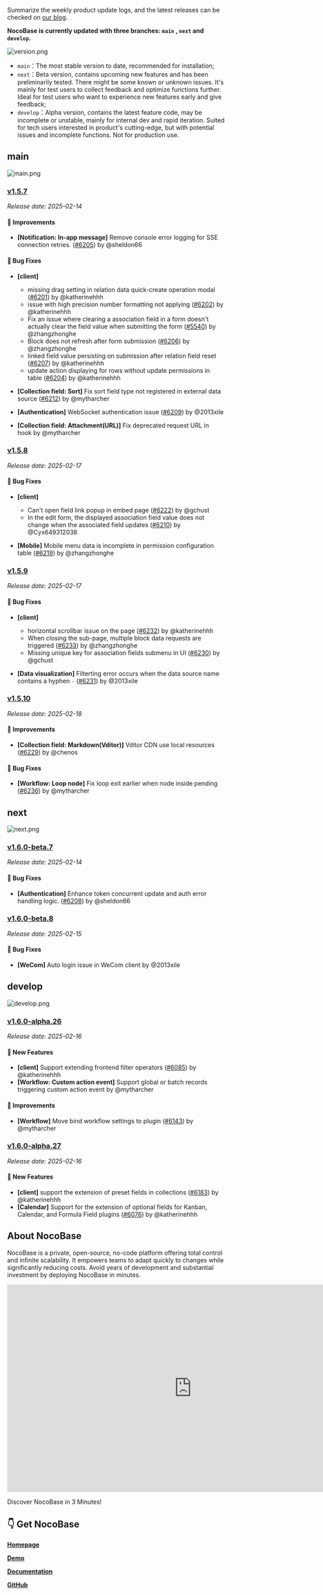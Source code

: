 Summarize the weekly product update logs, and the latest releases can be checked on [our blog](https://www.nocobase.com/en/blog/tags/release-notes).

**NocoBase is currently updated with three branches: `main` , `next` and `develop`.**

![version.png](https://static-docs.nocobase.com/ba5f04e27e99c625cb3822da5df07860.png)

* `main`：The most stable version to date, recommended for installation;
* `next`：Beta version, contains upcoming new features and has been preliminarily tested. There might be some known or unknown issues. It's mainly for test users to collect feedback and optimize functions further. Ideal for test users who want to experience new features early and give feedback;
* `develop`：Alpha version, contains the latest feature code, may be incomplete or unstable, mainly for internal dev and rapid iteration. Suited for tech users interested in product's cutting-edge, but with potential issues and incomplete functions. Not for production use.

## main

![main.png](https://static-docs.nocobase.com/47a3c71734c1d0f908b51f9ebd53c0ac.png)

### [v1.5.7](https://www.nocobase.com/en/blog/v1.5.7)

*Release date: 2025-02-14*

#### 🚀 Improvements

- **[Notification: In-app message]** Remove console error logging for SSE connection retries. ([#6205](https://github.com/nocobase/nocobase/pull/6205)) by @sheldon66

#### 🐛 Bug Fixes

- **[client]**

  - missing drag setting in relation data quick-create operation modal ([#6201](https://github.com/nocobase/nocobase/pull/6201)) by @katherinehhh
  - issue with high precision number formatting not applying ([#6202](https://github.com/nocobase/nocobase/pull/6202)) by @katherinehhh
  - Fix an issue where clearing a association field in a form doesn't actually clear the field value when submitting the form ([#5540](https://github.com/nocobase/nocobase/pull/5540)) by @zhangzhonghe
  - Block does not refresh after form submission ([#6206](https://github.com/nocobase/nocobase/pull/6206)) by @zhangzhonghe
  - linked field value persisting on submission after relation field reset ([#6207](https://github.com/nocobase/nocobase/pull/6207)) by @katherinehhh
  - update action displaying for rows without update permissions in table ([#6204](https://github.com/nocobase/nocobase/pull/6204)) by @katherinehhh
- **[Collection field: Sort]** Fix sort field type not registered in external data source ([#6212](https://github.com/nocobase/nocobase/pull/6212)) by @mytharcher
- **[Authentication]** WebSocket authentication issue ([#6209](https://github.com/nocobase/nocobase/pull/6209)) by @2013xile
- **[Collection field: Attachment(URL)]** Fix deprecated request URL in hook by @mytharcher

### [v1.5.8](https://www.nocobase.com/en/blog/v1.5.8)

*Release date: 2025-02-17*

#### 🐛 Bug Fixes

- **[client]**

  - Can't open field link popup in embed page ([#6222](https://github.com/nocobase/nocobase/pull/6222)) by @gchust
  - In the edit form, the displayed association field value does not change when the associated field updates ([#6210](https://github.com/nocobase/nocobase/pull/6210)) by @Cyx649312038
- **[Mobile]** Mobile menu data is incomplete in permission configuration table ([#6219](https://github.com/nocobase/nocobase/pull/6219)) by @zhangzhonghe

### [v1.5.9](https://www.nocobase.com/en/blog/v1.5.9)

*Release date: 2025-02-17*

#### 🐛 Bug Fixes

- **[client]**

  - horizontal scrollbar issue on the page ([#6232](https://github.com/nocobase/nocobase/pull/6232)) by @katherinehhh
  - When closing the sub-page, multiple block data requests are triggered ([#6233](https://github.com/nocobase/nocobase/pull/6233)) by @zhangzhonghe
  - Missing unique key for association fields submenu in UI ([#6230](https://github.com/nocobase/nocobase/pull/6230)) by @gchust
- **[Data visualization]** Filterting error occurs when the data source name contains a hyphen `-` ([#6231](https://github.com/nocobase/nocobase/pull/6231)) by @2013xile

### [v1.5.10](https://www.nocobase.com/en/blog/v1.5.10)

*Release date: 2025-02-18*

#### 🚀 Improvements

- **[Collection field: Markdown(Vditor)]** Vditor CDN use local resources ([#6229](https://github.com/nocobase/nocobase/pull/6229)) by @chenos

#### 🐛 Bug Fixes

- **[Workflow: Loop node]** Fix loop exit earlier when node inside pending ([#6236](https://github.com/nocobase/nocobase/pull/6236)) by @mytharcher

## next

![next.png](https://static-docs.nocobase.com/8ed17a0f08cc585018f6de6c8b13947d.png)

### [v1.6.0-beta.7](https://www.nocobase.com/en/blog/v1.6.0-beta.7)

*Release date: 2025-02-14*

#### 🐛 Bug Fixes

- **[Authentication]** Enhance token concurrent update and auth error handling logic. ([#6208](https://github.com/nocobase/nocobase/pull/6208)) by @sheldon66

### [v1.6.0-beta.8](https://www.nocobase.com/en/blog/v1.6.0-beta.8)

*Release date: 2025-02-15*

#### 🐛 Bug Fixes

- **[WeCom]** Auto login issue in WeCom client by @2013xile

## develop

![develop.png](https://static-docs.nocobase.com/7fcdd9456a17286d8a439eee52bcb8d2.png)

### [v1.6.0-alpha.26](https://www.nocobase.com/en/blog/v1.6.0-alpha.26)

*Release date: 2025-02-16*

#### 🎉 New Features

- **[client]** Support extending frontend filter operators ([#6085](https://github.com/nocobase/nocobase/pull/6085)) by @katherinehhh
- **[Workflow: Custom action event]** Support global or batch records triggering custom action event by @mytharcher

#### 🚀 Improvements

- **[Workflow]** Move bind workflow settings to plugin ([#6143](https://github.com/nocobase/nocobase/pull/6143)) by @mytharcher

### [v1.6.0-alpha.27](https://www.nocobase.com/en/blog/v1.6.0-alpha.27)

*Release date: 2025-02-16*

#### 🎉 New Features

- **[client]** support the extension of preset fields in collections ([#6183](https://github.com/nocobase/nocobase/pull/6183)) by @katherinehhh
- **[Calendar]** Support for the extension of optional fields for Kanban, Calendar, and Formula Field plugins ([#6076](https://github.com/nocobase/nocobase/pull/6076)) by @katherinehhh

## About NocoBase

NocoBase is a private, open-source, no-code platform offering total control and infinite scalability. It empowers teams to adapt quickly to changes while significantly reducing costs. Avoid years of development and substantial investment by deploying NocoBase in minutes.

<iframe src="https://cdn.embedly.com/widgets/media.html?src=https%3A%2F%2Fwww.youtube.com%2Fembed%2FhOM2MyzHn9I&display_name=YouTube&url=https%3A%2F%2Fwww.youtube.com%2Fwatch%3Fv%3DhOM2MyzHn9I&image=http%3A%2F%2Fi.ytimg.com%2Fvi%2FhOM2MyzHn9I%2Fhqdefault.jpg&key=a19fcc184b9711e1b4764040d3dc5c07&type=text%2Fhtml&schema=youtube" allowfullscreen="" frameborder="0" height="480" width="854" title="" class="dc n pc cp bh" scrolling="no"></iframe>

Discover NocoBase in 3 Minutes!

## 👇 Get NocoBase

[**Homepage**](https://www.nocobase.com/)

[**Demo**](https://demo.nocobase.com/new)

[**Documentation**](https://docs.nocobase.com/)

[**GitHub**](https://github.com/nocobase/nocobase)
